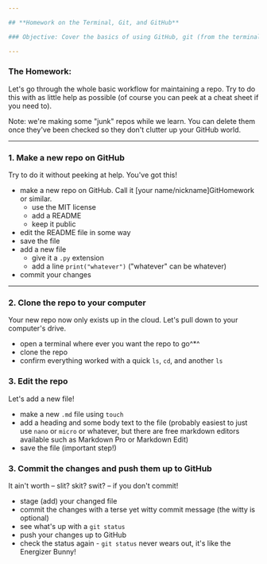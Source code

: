 ```yaml
---

## **Homework on the Terminal, Git, and GitHub**

### Objective: Cover the basics of using GitHub, git (from the terminal), and keeping a repo synched.

---
```


### **The Homework:**
Let's go through the whole basic workflow for maintaining a repo. Try to do this with as little help as possible (of course you can peek at a cheat sheet if you need to). 

Note: we're making some "junk" repos while we learn. You can delete them once they've been checked so they don't clutter up your GitHub world.

---

### 1. Make a new repo on GitHub
Try to do it without peeking at help. You've got this!

* make a new repo on GitHub. Call it [your name/nickname]GitHomework or similar.
  - use the MIT license
  - add a README
  - keep it public 
* edit the README file in some way
* save the file
* add a new file 
  - give it a `.py` extension
  - add a line `print("whatever")` ("whatever" can be whatever)
* commit your changes

---

### 2. Clone the repo to your computer
Your new repo now only exists up in the cloud. Let's pull down to your computer's drive.

* open a terminal where ever you want the repo to go^*^
* clone the repo
* confirm everything worked with a quick `ls`, `cd`, and another `ls`

### 3. Edit the repo
Let's add a new file!

* make a new `.md` file using `touch`
* add a heading and some body text to the file (probably easiest to just use `nano` or `micro` or whatever, but there are free markdown editors available such as Markdown Pro or Markdown Edit)
* save the file (important step!)

### 3. Commit the changes and push them up to GitHub
It ain't worth – slit? skit? swit? – if you don't commit!

* stage (add) your changed file
* commit the changes with a terse yet witty commit message (the witty is optional)
* see what's up with a `git status`
* push your changes up to GitHub
* check the status again - `git status` never wears out, it's like the Energizer Bunny!

